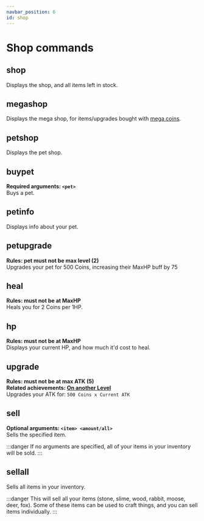 ```yaml
---
navbar_position: 6
id: shop
---
```


# Shop commands

## shop
Displays the shop, and all items left in stock.

## megashop
Displays the mega shop, for items/upgrades bought with [mega coins](https://dankrpg.xyz/docs/The-Basics/variables).

## petshop
Displays the pet shop.

## buypet
**Required arguments: `<pet>`** <br />
Buys a pet.

## petinfo
Displays info about your pet.

## petupgrade
**Rules: pet must not be max level (2)** <br />
Upgrades your pet for 500 Coins, increasing their MaxHP buff by 75

## heal
**Rules: must not be at MaxHP** <br />
Heals you for 2 Coins per 1HP.

## hp
**Rules: must not be at MaxHP** <br />
Displays your current HP, and how much it'd cost to heal.

## upgrade
**Rules: must not be at max ATK (5)** <br />
**Related achievements: [On another Level](https://dankrpg.xyz/docs/The-Basics/achievements#5-on-another-level)** <br />
Upgrades your ATK for: `500 Coins x Current ATK`

## sell
**Optional arguments: `<item> <amount/all>`** <br />
Sells the specified item.

:::danger
If no arguments are specified, all of your items in your inventory will be sold.
:::

## sellall
Sells all items in your inventory.

:::danger
This will sell all your items (stone, slime, wood, rabbit, moose, deer, fox). Some of these items can be used to craft things, and you can sell items individually.
:::